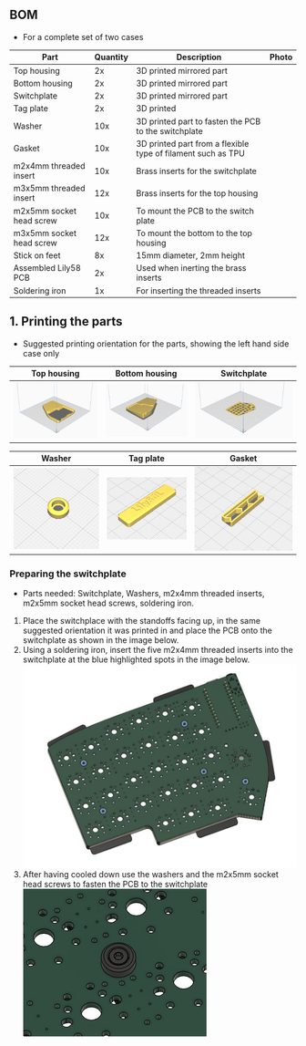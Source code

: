 ## BOM
* For a complete set of two cases

| Part | Quantity | Description | Photo |
| ---- | -------- | ----------- | ----- |
| Top housing | 2x | 3D printed mirrored part |  |
| Bottom housing | 2x | 3D printed mirrored part |  |
| Switchplate | 2x | 3D printed mirrored part |  |
| Tag plate | 2x | 3D printed |  |
| Washer | 10x | 3D printed part to fasten the PCB to the switchplate |  |
| Gasket | 10x | 3D printed part from a flexible type of filament such as TPU |  |
| m2x4mm threaded insert | 10x | Brass inserts for the switchplate |  |
| m3x5mm threaded insert | 12x | Brass inserts for the top housing |  |
| m2x5mm socket head screw | 10x | To mount the PCB to the switch plate |  |
| m3x5mm socket head screw | 12x | To mount the bottom to the top housing |  |
| Stick on feet | 8x | 15mm diameter, 2mm height |  |
| Assembled Lily58 PCB | 2x | Used when inerting the brass inserts |  |
| Soldering iron | 1x | For inserting the threaded inserts |

## 1. Printing the parts
* Suggested printing orientation for the parts, showing the left hand side case only

| Top housing | Bottom housing | Switchplate |
| ----------- | -------------- | ----------- |
| ![](https://github.com/SineScire/LilyCase/blob/fe7806d19dafac282c155daa94aeb2b9a46db1e5/Images/DirectionTop.jpg) | ![](https://github.com/SineScire/LilyCase/blob/fe7806d19dafac282c155daa94aeb2b9a46db1e5/Images/DirectionBottom.jpg) | ![](https://github.com/SineScire/LilyCase/blob/fe7806d19dafac282c155daa94aeb2b9a46db1e5/Images/DirectionPlate.jpg) |


| Washer | Tag plate | Gasket |
| ------ | --------- | ------ |
| ![](https://github.com/SineScire/LilyCase/blob/3987ca211656328c9b99d7630aa20d4c3b9fe84b/Images/DirectionWasher.jpg) | ![](https://github.com/SineScire/LilyCase/blob/3987ca211656328c9b99d7630aa20d4c3b9fe84b/Images/DirectionTag.jpg) | ![](https://github.com/SineScire/LilyCase/blob/1b5013751b5a978d91ab553716577ddf7e4eeeb9/Images/DirectionGasket.jpg) |

### Preparing the switchplate
* Parts needed: Switchplate, Washers, m2x4mm threaded inserts, m2x5mm socket head screws, soldering iron.
1. Place the switchplace with the standoffs facing up, in the same suggested orientation it was printed in and place the PCB onto the switchplate as shown in the image below.
2. Using a soldering iron, insert the five m2x4mm threaded inserts into the switchplate at the blue highlighted spots in the image below.
![](https://github.com/SineScire/LilyCase/blob/7b92a1dfa3fc7110343ed5e22ee44c005954dee9/Images/SwitchplateStep.jpg)
3. After having cooled down use the washers and the m2x5mm socket head screws to fasten the PCB to the switchplate
![](https://github.com/SineScire/LilyCase/blob/7b92a1dfa3fc7110343ed5e22ee44c005954dee9/Images/WasherStep.jpg) 
